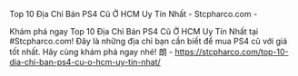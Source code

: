 Top 10 Địa Chỉ Bán PS4 Cũ Ở HCM Uy Tín Nhất - Stcpharco.com - 

Khám phá ngay Top 10 Địa Chỉ Bán PS4 Cũ Ở HCM Uy Tín Nhất tại #Stcpharco.com! Đây là những địa chỉ bạn cần biết để mua PS4 cũ với giá tốt nhất. Hãy cùng khám phá ngay nhé! 朗 - https://stcpharco.com/top-10-dia-chi-ban-ps4-cu-o-hcm-uy-tin-nhat/
